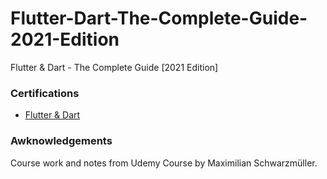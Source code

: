 # Flutter-Dart-The-Complete-Guide-2021-Edition
Flutter &amp; Dart - The Complete Guide [2021 Edition]

### Certifications

- [Flutter & Dart](https://nlb.udemy.com/certificate/UC-cee57956-82d9-4491-9042-9cbeaf988bc7/)

### Awknowledgements

Course work and notes from Udemy Course by Maximilian Schwarzmüller.